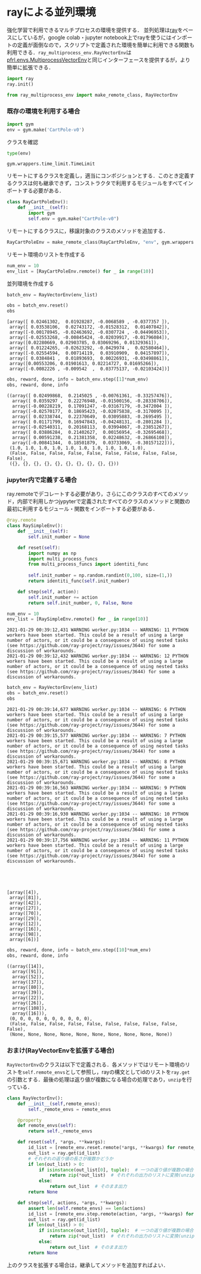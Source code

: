 # rayによる並列環境
強化学習で利用できるマルチプロセスの環境を提供する．
並列処理は[ray](https://github.com/ray-project/ray)をベースにしているが，google colab・jupyter notebook上でrayを使うにはインポートの定義が面倒なので，スクリプトで定義された環境を簡単に利用できる関数も利用できる．`ray_multiprocess_env.RayVectorEnv`は
[pfrl.envs.MultiprocessVectorEnv](https://github.com/pfnet/pfrl/blob/master/pfrl/envs/multiprocess_vector_env.py)と同じインターフェースを提供するが，より簡単に拡張できる．
```python
import ray
ray.init()
```

```python
from ray_multiprocess_env import make_remote_class, RayVectorEnv
```

### 既存の環境を利用する場合


```python
import gym
env = gym.make('CartPole-v0')
```

クラスを確認


```python
type(env)
```




    gym.wrappers.time_limit.TimeLimit



リモートにするクラスを定義し，適当にコンポジションとする．このとき定義するクラスは何も継承できず，コンストラクタで利用するモジュールをすべてインポートする必要がある．


```python
class RayCartPoleEnv():
    def __init__(self):
        import gym
        self.env = gym.make("CartPole-v0")
```

リモートにするクラスに，移譲対象のクラスのメソッドを追加する．


```python
RayCartPoleEnv = make_remote_class(RayCartPoleEnv, "env", gym.wrappers.time_limit.TimeLimit)
```

リモート環境のリストを作成する


```python
num_env = 10
env_list = [RayCartPoleEnv.remote() for _ in range(10)]
```

並列環境を作成する


```python
batch_env = RayVectorEnv(env_list)
```


```python
obs = batch_env.reset()
obs
```




    [array([ 0.02461302,  0.01928287, -0.0068589 , -0.0377357 ]),
     array([ 0.03538106,  0.02743172, -0.01528312,  0.01407842]),
     array([-0.00178945, -0.02463692, -0.0307724 , -0.04496953]),
     array([-0.02553268, -0.00845424, -0.02039917, -0.01796084]),
     array([0.02280669, 0.02903785, 0.03069296, 0.01329361]),
     array([ 0.01224265, -0.02623292, -0.0429974 ,  0.02580464]),
     array([-0.02554594,  0.00714119,  0.03910909,  0.04157897]),
     array([ 0.0384841 ,  0.01893693,  0.00226931, -0.03498861]),
     array([0.00553206, 0.01901613, 0.02214727, 0.01695266]),
     array([-0.0082226 , -0.009542  ,  0.03775137, -0.02103424])]




```python
obs, reward, done, info = batch_env.step([1]*num_env)
obs, reward, done, info
```




    ((array([ 0.02499868,  0.2145025 , -0.00761361, -0.33257476]),
      array([ 0.0359297 ,  0.22276948, -0.01500156, -0.28338706]),
      array([-0.00228219,  0.17091247, -0.03167179, -0.3472004 ]),
      array([-0.02570177,  0.18695423, -0.02075838, -0.3170095 ]),
      array([ 0.02338744,  0.22370649,  0.03095883, -0.2695495 ]),
      array([ 0.01171799,  0.16947843, -0.04248131, -0.2801284 ]),
      array([-0.02540311,  0.20168113,  0.03994067, -0.23851267]),
      array([ 0.03886284,  0.21402627,  0.00156954, -0.32695468]),
      array([ 0.00591238,  0.21381358,  0.02248632, -0.26866108]),
      array([-0.00841344,  0.18501879,  0.03733069, -0.30157122])),
     (1.0, 1.0, 1.0, 1.0, 1.0, 1.0, 1.0, 1.0, 1.0, 1.0),
     (False, False, False, False, False, False, False, False, False, False),
     ({}, {}, {}, {}, {}, {}, {}, {}, {}, {}))



### jupyter内で定義する場合

ray.remoteでデコレートする必要があり，さらにこのクラスのすべてのメソッド，内部で利用しかつjypyterで定義されたすべてのクラスのメソッドと関数の最初に利用するモジュール・関数をインポートする必要がある．


```python
@ray.remote
class RaySimpleEnv():
    def __init__(self):
        self.init_number = None

    def reset(self):
        import numpy as np
        import multi_process_funcs
        from multi_process_funcs import identiti_func
    
        self.init_number = np.random.randint(0,100, size=(1,))
        return identiti_func(self.init_number)

    def step(self, action):
        self.init_number += action
        return self.init_number, 0, False, None 
```


```python
num_env = 10
env_list = [RaySimpleEnv.remote() for _ in range(10)]
```

    2021-01-29 00:39:12,431	WARNING worker.py:1034 -- WARNING: 11 PYTHON workers have been started. This could be a result of using a large number of actors, or it could be a consequence of using nested tasks (see https://github.com/ray-project/ray/issues/3644) for some a discussion of workarounds.
    2021-01-29 00:39:12,432	WARNING worker.py:1034 -- WARNING: 12 PYTHON workers have been started. This could be a result of using a large number of actors, or it could be a consequence of using nested tasks (see https://github.com/ray-project/ray/issues/3644) for some a discussion of workarounds.
    


```python
batch_env = RayVectorEnv(env_list)
obs = batch_env.reset()
obs
```

    2021-01-29 00:39:14,677	WARNING worker.py:1034 -- WARNING: 6 PYTHON workers have been started. This could be a result of using a large number of actors, or it could be a consequence of using nested tasks (see https://github.com/ray-project/ray/issues/3644) for some a discussion of workarounds.
    2021-01-29 00:39:15,577	WARNING worker.py:1034 -- WARNING: 7 PYTHON workers have been started. This could be a result of using a large number of actors, or it could be a consequence of using nested tasks (see https://github.com/ray-project/ray/issues/3644) for some a discussion of workarounds.
    2021-01-29 00:39:15,671	WARNING worker.py:1034 -- WARNING: 8 PYTHON workers have been started. This could be a result of using a large number of actors, or it could be a consequence of using nested tasks (see https://github.com/ray-project/ray/issues/3644) for some a discussion of workarounds.
    2021-01-29 00:39:16,563	WARNING worker.py:1034 -- WARNING: 9 PYTHON workers have been started. This could be a result of using a large number of actors, or it could be a consequence of using nested tasks (see https://github.com/ray-project/ray/issues/3644) for some a discussion of workarounds.
    2021-01-29 00:39:16,930	WARNING worker.py:1034 -- WARNING: 10 PYTHON workers have been started. This could be a result of using a large number of actors, or it could be a consequence of using nested tasks (see https://github.com/ray-project/ray/issues/3644) for some a discussion of workarounds.
    2021-01-29 00:39:17,756	WARNING worker.py:1034 -- WARNING: 11 PYTHON workers have been started. This could be a result of using a large number of actors, or it could be a consequence of using nested tasks (see https://github.com/ray-project/ray/issues/3644) for some a discussion of workarounds.
    




    [array([4]),
     array([81]),
     array([42]),
     array([27]),
     array([70]),
     array([29]),
     array([12]),
     array([16]),
     array([98]),
     array([6])]




```python
obs, reward, done, info = batch_env.step([10]*num_env)
obs, reward, done, info
```




    ((array([14]),
      array([91]),
      array([52]),
      array([37]),
      array([80]),
      array([39]),
      array([22]),
      array([26]),
      array([108]),
      array([16])),
     (0, 0, 0, 0, 0, 0, 0, 0, 0, 0),
     (False, False, False, False, False, False, False, False, False, False),
     (None, None, None, None, None, None, None, None, None, None))



### おまけ(RayVectorEnvを拡張する場合)

`RayVectorEnv`のクラスは以下で定義される．各メソッドではリモート環境のリストを`self.remote_envs`として参照し，rayの構文としてidのリストを`ray.get`の引数とする．最後の処理は返り値が複数になる場合の処理であり，`unzip`を行っている．

```python
class RayVectorEnv():
    def __init__(self,remote_envs):
        self._remote_envs = remote_envs 

    @property
    def remote_envs(self):
        return self._remote_envs

    def reset(self, *args, **kwargs):
        id_list = [remote_env.reset.remote(*args, **kwargs) for remote_env in self.remote_envs]
        out_list = ray.get(id_list)
        # それぞれの返り値の長さが複数かどうか
        if len(out_list) > 0:
            if isinstance(out_list[0], tuple):  # 一つの返り値が複数の場合
                return zip(*out_list)  # それぞれの出力のリストに変換(unzip)
            else:
                return out_list  # そのまま出力
        return None

    def step(self, actions, *args, **kwargs):
        assert len(self.remote_envs) == len(actions)
        id_list = [remote_env.step.remote(action, *args, **kwargs) for remote_env, action in zip(self.remote_envs, actions)]
        out_list = ray.get(id_list)
        if len(out_list) > 0:
            if isinstance(out_list[0], tuple):  # 一つの返り値が複数の場合
                return zip(*out_list)  # それぞれの出力のリストに変換(unzip)
            else:
                return out_list  # そのまま出力
        return None
```

上のクラスを拡張する場合は，継承してメソッドを追加すればよい．


```python

```
